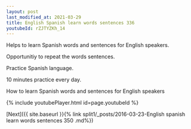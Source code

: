 ```yaml
---
layout: post
last_modified_at: 2021-03-29
title: English Spanish learn words sentences 336 
youtubeId: rZJTYZKh_14
---
```

 
 
Helps to learn Spanish words and sentences for English speakers.

Opportunitiy to repeat the words sentences. 

Practice Spanish language. 
 
10 minutes practice every day. 
 
How to learn Spanish words and sentences for English speakers 
 
{% include youtubePlayer.html id=page.youtubeId %}
 
 
[Next]({{ site.baseurl }}{% link  split1/_posts/2016-03-23-English spanish learn words sentences 350 .md%})
 
